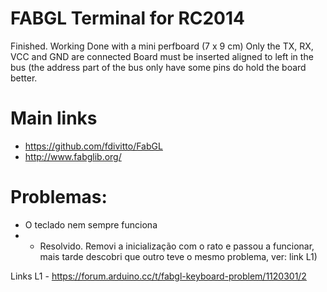 # FABGL Terminal for RC2014
Finished. Working
Done with a mini perfboard (7 x 9 cm)
Only the TX, RX, VCC and GND are connected
Board must be inserted aligned to left in the bus (the address part of the bus only have some pins do hold the board better.

# Main links
- https://github.com/fdivitto/FabGL
- http://www.fabglib.org/

# Problemas:
- O teclado nem sempre funciona
- - Resolvido. Removi a inicialização com o rato e passou a funcionar, mais tarde descobri que outro teve o mesmo problema, ver: link L1)


Links
L1 - https://forum.arduino.cc/t/fabgl-keyboard-problem/1120301/2
